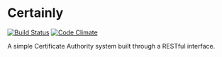 Certainly
===

[![Build Status](https://travis-ci.org/nherson/certainly.svg?branch=master)](https://travis-ci.org/nherson/certainly)
[![Code Climate](https://codeclimate.com/github/nherson/certainly/badges/gpa.svg)](https://codeclimate.com/github/nherson/certainly)

A simple Certificate Authority system built through a RESTful interface.
